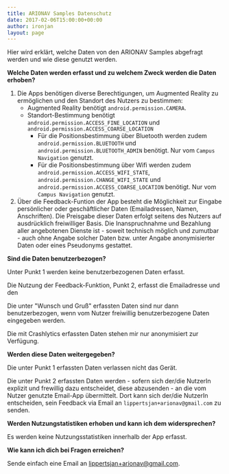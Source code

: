 ```yaml
---
title: ARIONAV Samples Datenschutz
date: 2017-02-06T15:00:00+00:00
author: ironjan
layout: page
---
```

Hier wird erklärt, welche Daten von den ARIONAV Samples abgefragt werden und wie diese genutzt werden.

**Welche Daten werden erfasst und zu welchem Zweck werden die Daten erhoben?**

1. Die Apps benötigen diverse Berechtigungen, um Augmented Reality zu ermöglichen und den Standort des Nutzers zu bestimmen:
   * Augmented Reality benötigt `android.permission.CAMERA`.
   * Standort-Bestimmung benötigt `android.permission.ACCESS_FINE_LOCATION` und `android.permission.ACCESS_COARSE_LOCATION`
     * Für die Positionsbestimmung über Bluetooth werden zudem `android.permission.BLUETOOTH` und `android.permission.BLUETOOTH_ADMIN` benötigt. Nur vom `Campus Navigation` genutzt.
     * Für die Positionsbestimmung über Wifi  werden zudem `android.permission.ACCESS_WIFI_STATE`, `android.permission.CHANGE_WIFI_STATE` und `android.permission.ACCESS_COARSE_LOCATION` benötigt. Nur vom `Campus Navigation` genutzt.
2. Über die Feedback-Funtion der App besteht die Möglichkeit zur Eingabe persönlicher oder geschäftlicher Daten 
   (Emailadressen, Namen, Anschriften). Die Preisgabe dieser Daten erfolgt seitens des 
   Nutzers auf ausdrücklich freiwilliger Basis. Die Inanspruchnahme und Bezahlung aller angebotenen 
   Dienste ist - soweit technisch möglich und zumutbar - auch ohne Angabe solcher Daten bzw. unter 
   Angabe anonymisierter Daten oder eines Pseudonyms gestattet. 




**Sind die Daten benutzerbezogen?**

Unter Punkt 1 werden keine benutzerbezogenen Daten erfasst.

Die Nutzung der Feedback-Funktion, Punkt 2, erfasst die Emailadresse und den 

Die unter "Wunsch und Gruß" erfassten Daten sind nur dann benutzerbezogen, wenn vom Nutzer freiwillig 
benutzerbezogene Daten eingegeben werden.

Die mit Crashlytics erfassten Daten stehen mir nur anonymisiert zur Verfügung.

**Werden diese Daten weitergegeben?**

Die unter Punkt 1 erfassten Daten verlassen nicht das Gerät. 

Die unter Punkt 2 erfassten Daten werden - sofern sich der/die NutzerIn explizit und frewillig dazu 
entscheidet, diese abzusenden - an die vom Nutzer genutzte Email-App übermittelt. Dort kann sich der/die NutzerIn entscheiden, sein Feedback via Email an `lippertsjan+arionav@gmail.com` zu senden. 


**Werden Nutzungstatistiken erhoben und kann ich dem widersprechen?**

Es werden keine Nutzungsstatistiken innerhalb der App erfasst.

**Wie kann ich dich bei Fragen erreichen?**

Sende einfach eine Email an [lippertsjan+arionav@gmail.com](mailto:lippertsjan+arionav@gmail.com "Email senden").